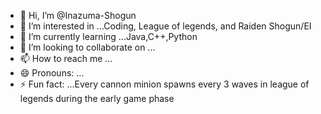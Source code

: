 - 👋 Hi, I’m @Inazuma-Shogun
- 👀 I’m interested in ...Coding, League of legends, and Raiden Shogun/EI
- 🌱 I’m currently learning ...Java,C++,Python
- 💞️ I’m looking to collaborate on ...
- 📫 How to reach me ...
- 😄 Pronouns: ...
- ⚡ Fun fact: ...Every cannon minion spawns every 3 waves in league of legends during the early game phase

<!---
Inazuma-Shogun/Inazuma-Shogun is a ✨ special ✨ repository because its `README.md` (this file) appears on your GitHub profile.
You can click the Preview link to take a look at your changes.
--->
